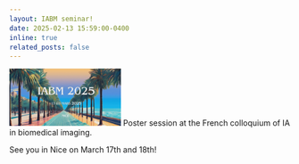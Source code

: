 ```yaml
---
layout: IABM seminar!
date: 2025-02-13 15:59:00-0400
inline: true
related_posts: false
---
```


<img src='assets/img/iabm_logo.png' width=200 height=auto> Poster session at the French colloquium of IA in biomedical imaging.

See you in Nice on March 17th and 18th!
